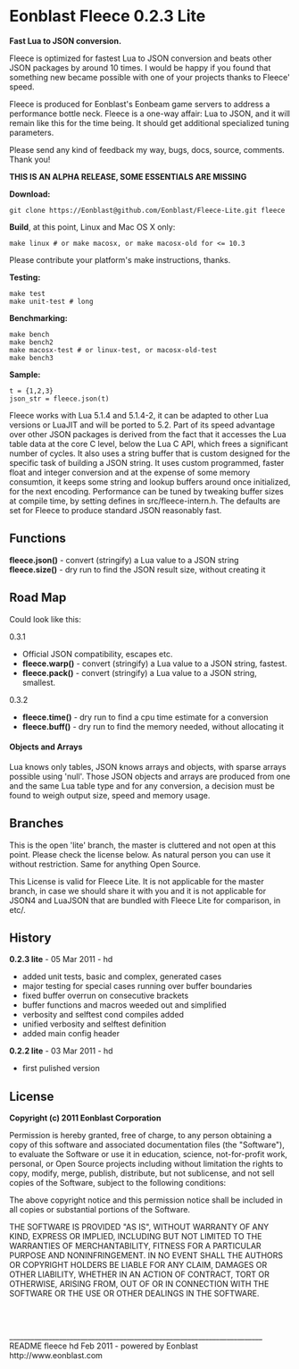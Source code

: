 <div class=head></div>

# Eonblast Fleece 0.2.3 Lite

**Fast Lua to JSON conversion.**

Fleece is optimized for fastest Lua to JSON conversion and beats other JSON packages by around 10 times.  I would be happy if you found that something new became possible with one of your projects thanks to Fleece' speed.

Fleece is produced for Eonblast's Eonbeam game servers to address a performance bottle neck.  Fleece is a one-way affair: Lua to JSON, and it will remain like this for the time being. It should get additional specialized tuning parameters. 

Please send any kind of feedback my way, bugs, docs, source, comments. Thank you! 

**THIS IS AN ALPHA RELEASE, SOME ESSENTIALS ARE MISSING**

**Download:**

	git clone https://Eonblast@github.com/Eonblast/Fleece-Lite.git fleece

**Build**, at this point, Linux and Mac OS X only:

	make linux # or make macosx, or make macosx-old for <= 10.3

Please contribute your platform's make instructions, thanks.

**Testing:**

	make test
	make unit-test # long

**Benchmarking:**

	make bench
	make bench2
	make macosx-test # or linux-test, or macosx-old-test
	make bench3

**Sample:**

	t = {1,2,3}
	json_str = fleece.json(t)
	
Fleece works with Lua 5.1.4 and 5.1.4-2, it can be adapted to other Lua versions or LuaJIT and will be ported to 5.2. Part of its speed advantage over other JSON packages is derived from the fact that it accesses the Lua table data at the core C level, below the Lua C API, which frees a significant number of cycles. It also uses a string buffer that is custom designed for the specific task of building a JSON string. It uses custom programmed, faster float and integer conversion and at the expense of some memory consumtion, it keeps some string and lookup buffers around once initialized, for the next encoding. Performance can be tuned by tweaking buffer sizes at compile time, by setting defines in src/fleece-intern.h. The defaults are set for Fleece to produce standard JSON reasonably fast.

## Functions

**fleece.json()** - convert (stringify) a Lua value to a JSON string  
**fleece.size()** - dry run to find the JSON result size, without creating it  

## Road Map 

Could look like this:

0.3.1  

* Official JSON compatibility, escapes etc.  
* **fleece.warp()** - convert (stringify) a Lua value to a JSON string,  fastest.  
* **fleece.pack()** - convert (stringify) a Lua value to a JSON string, smallest.  

0.3.2  

* **fleece.time()** - dry run to find a cpu time estimate for a conversion  
* **fleece.buff()** - dry run to find the memory needed, without allocating it  


#### Objects and Arrays

Lua knows only tables, JSON knows arrays and objects, with sparse arrays possible using 'null'. Those JSON objects and arrays are produced from one and the same Lua table type and for any conversion, a decision must be found to weigh output size, speed and memory usage. 

## Branches

This is the open 'lite' branch, the master is cluttered and not open at this point. Please check the license below. As natural person you can use it without restriction. Same for anything Open Source. 

This License is valid for Fleece Lite. It is not applicable for the master branch, in case we should share it with you and it is not applicable for JSON4 and LuaJSON that are bundled with Fleece Lite for comparison, in etc/.

## History

**0.2.3 lite** - 05 Mar 2011 - hd  

* added unit tests, basic and complex, generated cases  
* major testing for special cases running over buffer boundaries  
* fixed buffer overrun on consecutive brackets  
* buffer functions and macros weeded out and simplified  
* verbosity and selftest cond compiles added  
* unified verbosity and selftest definition  
* added main config header  
  
**0.2.2 lite** - 03 Mar 2011 - hd  

* first pulished version  


## License

**Copyright (c) 2011 Eonblast Corporation**

Permission is  hereby  granted,  free of charge,  to  any person
obtaining  a copy of  this software and associated documentation
files  (the  "Software"),  to  evaluate  the Software  or use it
in education,  science,  not-for-profit work,  personal, or Open
Source projects including without limitation the rights  to copy,
modify, merge, publish, distribute,  but not sublicense, and not
sell copies of the Software, subject to the following conditions:

The above copyright notice and this  permission notice  shall be
included  in all copies or substantial portions of  the Software.

THE SOFTWARE IS PROVIDED  "AS IS",  WITHOUT WARRANTY OF ANY KIND,
EXPRESS OR IMPLIED, INCLUDING BUT NOT LIMITED TO  THE WARRANTIES
OF  MERCHANTABILITY,   FITNESS  FOR  A  PARTICULAR  PURPOSE  AND
NONINFRINGEMENT.  IN  NO  EVENT  SHALL  THE AUTHORS OR COPYRIGHT
HOLDERS  BE  LIABLE FOR  ANY CLAIM,  DAMAGES OR  OTHER LIABILITY,
WHETHER IN AN ACTION OF  CONTRACT,  TORT  OR OTHERWISE,  ARISING
FROM,  OUT OF OR  IN CONNECTION WITH THE SOFTWARE  OR THE USE OR
OTHER DEALINGS IN THE SOFTWARE.

<pre>
<style>
div.head { border: 0; border-top-left-radius: 7px; 
           border-bottom-right-radius: 15px; 
           xbackground: url(http://www.eonblast.com/images/fleece-footer-1.1.png) no-repeat top right;
           background: url(etc/images/fleece-footer-1.1.png) no-repeat top right;
           height:81px; padding: 0; margin: 0; }  
div.foot { border: 0; border-bottom-left-radius: 15px; 
           border-bottom-right-radius: 15px; 
           background: url(etc/images/fleece-footer-1.1.png) no-repeat bottom left;
           height:31px; padding: 0; margin: 0; }  
</style>
</pre>
_______________________________________________________________________
README fleece hd Feb 2011 - powered by Eonblast http://www.eonblast.com

<div class=foot></div>
